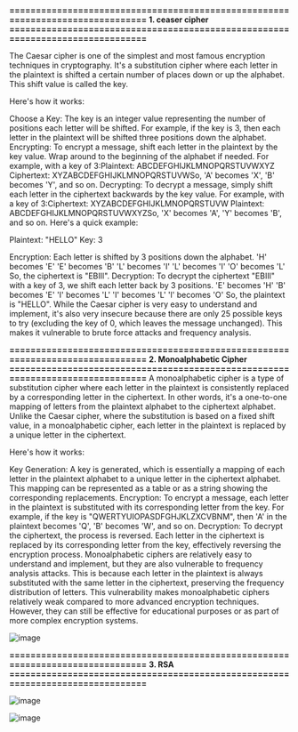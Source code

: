 **===============================================================================**
**1. ceaser cipher**
**===============================================================================**

The Caesar cipher is one of the simplest and most famous encryption techniques in cryptography. It's a substitution cipher where each letter in the plaintext is shifted a certain number of places down or up the alphabet. This shift value is called the key.

Here's how it works:

Choose a Key: The key is an integer value representing the number of positions each letter will be shifted. For example, if the key is 3, then each letter in the plaintext will be shifted three positions down the alphabet.
Encrypting: To encrypt a message, shift each letter in the plaintext by the key value. Wrap around to the beginning of the alphabet if needed. For example, with a key of 3:Plaintext: ABCDEFGHIJKLMNOPQRSTUVWXYZ
Ciphertext: XYZABCDEFGHIJKLMNOPQRSTUVWSo, 'A' becomes 'X', 'B' becomes 'Y', and so on.
Decrypting: To decrypt a message, simply shift each letter in the ciphertext backwards by the key value. For example, with a key of 3:Ciphertext: XYZABCDEFGHIJKLMNOPQRSTUVW
Plaintext: ABCDEFGHIJKLMNOPQRSTUVWXYZSo, 'X' becomes 'A', 'Y' becomes 'B', and so on.
Here's a quick example:

Plaintext: "HELLO"
Key: 3

Encryption: Each letter is shifted by 3 positions down the alphabet.
'H' becomes 'E'
'E' becomes 'B'
'L' becomes 'I'
'L' becomes 'I'
'O' becomes 'L'
So, the ciphertext is "EBIIl".
Decryption: To decrypt the ciphertext "EBIIl" with a key of 3, we shift each letter back by 3 positions.
'E' becomes 'H'
'B' becomes 'E'
'I' becomes 'L'
'I' becomes 'L'
'l' becomes 'O'
So, the plaintext is "HELLO".
While the Caesar cipher is very easy to understand and implement, it's also very insecure because there are only 25 possible keys to try (excluding the key of 0, which leaves the message unchanged). This makes it vulnerable to brute force attacks and frequency analysis.

**===============================================================================**
**2. Monoalphabetic Cipher**
**===============================================================================**
A monoalphabetic cipher is a type of substitution cipher where each letter in the plaintext is consistently replaced by a corresponding letter in the ciphertext. In other words, it's a one-to-one mapping of letters from the plaintext alphabet to the ciphertext alphabet. Unlike the Caesar cipher, where the substitution is based on a fixed shift value, in a monoalphabetic cipher, each letter in the plaintext is replaced by a unique letter in the ciphertext.

Here's how it works:

Key Generation: A key is generated, which is essentially a mapping of each letter in the plaintext alphabet to a unique letter in the ciphertext alphabet. This mapping can be represented as a table or as a string showing the corresponding replacements.
Encryption: To encrypt a message, each letter in the plaintext is substituted with its corresponding letter from the key. For example, if the key is "QWERTYUIOPASDFGHJKLZXCVBNM", then 'A' in the plaintext becomes 'Q', 'B' becomes 'W', and so on.
Decryption: To decrypt the ciphertext, the process is reversed. Each letter in the ciphertext is replaced by its corresponding letter from the key, effectively reversing the encryption process.
Monoalphabetic ciphers are relatively easy to understand and implement, but they are also vulnerable to frequency analysis attacks. This is because each letter in the plaintext is always substituted with the same letter in the ciphertext, preserving the frequency distribution of letters. This vulnerability makes monoalphabetic ciphers relatively weak compared to more advanced encryption techniques. However, they can still be effective for educational purposes or as part of more complex encryption systems.

![image](https://github.com/PandaforFun/tehelka/assets/121799252/b16f6ff7-fb2a-49d0-993c-cf1615d203b0)

**===============================================================================**
**3. RSA**
**===============================================================================**

![image](https://github.com/PandaforFun/tehelka/assets/121799252/5808b69a-47d3-408e-8d33-b07b23ffef64)

![image](https://github.com/PandaforFun/tehelka/assets/121799252/df3d5d28-cb4c-493a-b1bb-d220d176fd51)


